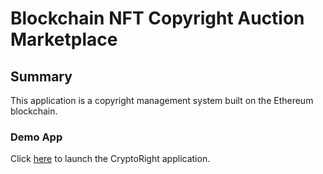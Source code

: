 # Blockchain NFT Copyright Auction Marketplace


## Summary

This application is a copyright management system built on the Ethereum blockchain.

### Demo App 

Click [here]([index.html](https://winstonpgao.github.io/BlockChain_2/)) to launch the CryptoRight application.
